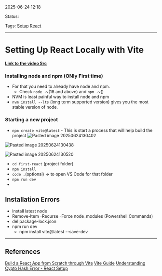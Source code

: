 
2025-06-24 12:18

Status:

Tags: [Setup](Setup) [React](3%20-%20Tags/React.md)


---
# Setting Up React Locally with Vite
[**Link to the video Src**](https://scrimba.com/learn-react-c0e/~04xn)
### Installing node and npm (ONly First time)
- For that you need to already have node and npm.
	- Check `node -v`(18 and above) and  `npm -v`()
- NVM is least painful way to install node and npm
- `nvm install --lts` (long term supported version) gives you the most stable version of node.
### Starting a new project
- `npm create vite@latest` - This is start a process that will help build the project
![Pasted image 20250624130402](2%20-%20Source%20Material/Media%20and%20other%20files/Pasted%20image%2020250624130402.png)

![Pasted image 20250624130438](2%20-%20Source%20Material/Media%20and%20other%20files/Pasted%20image%2020250624130438.png)

![Pasted image 20250624130520](2%20-%20Source%20Material/Media%20and%20other%20files/Pasted%20image%2020250624130520.png)

- `cd first-react` (project folder)
- `npm install`
- `code .`(optional) -> to open VS Code for that folder
- `npm run dev`
- 


## Installation Errors
- Install latest node
- Remove-Item -Recurse -Force node_modules (Powershell Commands)
- del package-lock.json
- npm run dev
	- npm install vite@latest --save-dev


---
## References
[Build a React  App from Scratch through Vite](https://react.dev/learn/build-a-react-app-from-scratch)
[Vite Guide](2%20-%20Source%20Material/Guide/Vite%20Guide.md)
[Understanding Cypto Hash Error - React Setup](6%20-%20Main%20notes/Frontend/React/Understanding%20Cypto%20Hash%20Error%20-%20React%20Setup.md)